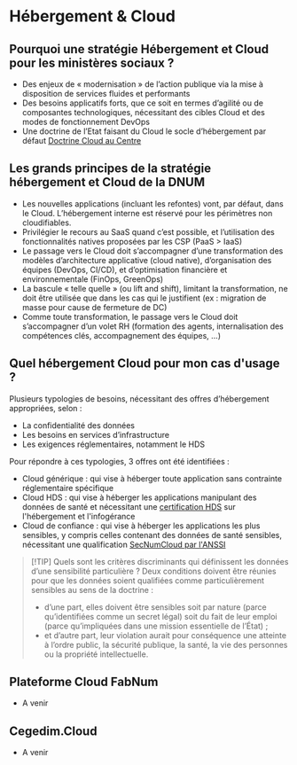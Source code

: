 # Hébergement & Cloud

## Pourquoi une stratégie Hébergement et Cloud pour les ministères sociaux ?

- Des enjeux de « modernisation » de l’action publique via la mise à disposition de services fluides et performants
- Des besoins applicatifs forts, que ce soit en termes d’agilité ou de composantes technologiques, nécessitant des
  cibles Cloud et des modes de fonctionnement DevOps
- Une doctrine de l’Etat faisant du Cloud le socle d’hébergement par défaut
  [Doctrine Cloud au Centre](https://www.numerique.gouv.fr/services/cloud/doctrine/)

## Les grands principes de la stratégie hébergement et Cloud de la DNUM

- Les nouvelles applications (incluant les refontes) vont, par défaut, dans le Cloud. L’hébergement interne est réservé
  pour les périmètres non cloudifiables.
- Privilégier le recours au SaaS quand c’est possible, et l’utilisation des fonctionnalités natives proposées par les
  CSP (PaaS > IaaS)
- Le passage vers le Cloud doit s’accompagner d’une transformation des modèles d’architecture applicative (cloud
  native), d’organisation des équipes (DevOps, CI/CD), et d’optimisation financière et environnementale (FinOps,
  GreenOps)
- La bascule « telle quelle » (ou lift and shift), limitant la transformation, ne doit être utilisée que dans les cas
  qui le justifient (ex : migration de masse pour cause de fermeture de DC)
- Comme toute transformation, le passage vers le Cloud doit s’accompagner d’un volet RH (formation des agents,
  internalisation des compétences clés, accompagnement des équipes, …)

## Quel hébergement Cloud pour mon cas d'usage ?

Plusieurs typologies de besoins, nécessitant des offres d’hébergement appropriées, selon :

- La confidentialité des données
- Les besoins en services d’infrastructure
- Les exigences réglementaires, notamment le HDS

Pour répondre à ces typologies, 3 offres ont été identifiées :

- Cloud générique : qui vise à héberger toute application sans contrainte réglementaire spécifique
- Cloud HDS : qui vise à héberger les applications manipulant des données de santé et nécessitant une
  [certification HDS](https://esante.gouv.fr/produits-services/hds) sur l'hébergement et l'infogérance
- Cloud de confiance : qui vise à héberger les applications les plus sensibles, y compris celles contenant des données
  de santé sensibles, nécessitant une qualification
  [SecNumCloud par l'ANSSI](https://cyber.gouv.fr/secnumcloud-pour-les-fournisseurs-de-services-cloud)

> [!TIP] Quels sont les critères discriminants qui définissent les données d’une sensibilité particulière ? Deux
> conditions doivent être réunies pour que les données soient qualifiées comme particulièrement sensibles au sens de la
> doctrine :
>
> - d’une part, elles doivent être sensibles soit par nature (parce qu’identifiées comme un secret légal) soit du fait
>   de leur emploi (parce qu’impliquées dans une mission essentielle de l’État) ;
> - et d’autre part, leur violation aurait pour conséquence une atteinte à l’ordre public, la sécurité publique, la
>   santé, la vie des personnes ou la propriété intellectuelle.

## Plateforme Cloud FabNum

- A venir

## Cegedim.Cloud

- A venir
